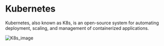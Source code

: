 
# **Kubernetes**
Kubernetes, also known as K8s, is an open-source system for automating deployment, scaling, and management of containerized applications.
<br>

![K8s_image](https://user-images.githubusercontent.com/91057035/203009026-43b33e04-f2b1-4270-80ab-1d20d25fd4e9.png)

